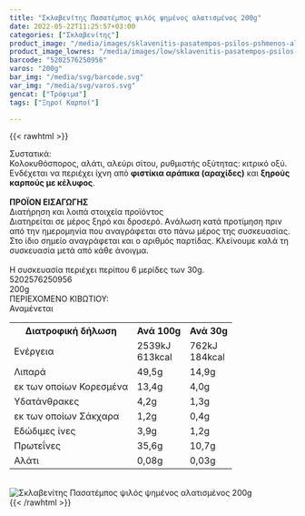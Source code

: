```yaml
---
title: "Σκλαβενίτης Πασατέμπος ψιλός ψημένος αλατισμένος 200g"
date: 2022-05-22T11:25:57+03:00
categories: ["Σκλαβενίτης"]
product_image: "/media/images/sklavenitis-pasatempos-psilos-pshmenos-alatismenos-200g.jpg"
product_image_lowres: "/media/images/low/sklavenitis-pasatempos-psilos-pshmenos-alatismenos-200g.jpg"
barcode: "5202576250956"
varos: "200g"
bar_img: "/media/svg/barcode.svg"
var_img: "/media/svg/varos.svg"
gencat: ["Τρόφιμα"]
tags: ["Ξηροί Καρποί"]

---
```

{{< rawhtml >}}

<div class="sload580"><div class="product"><div id="sistatika">Συστατικά:</div><div class="alltext">Κολοκυθόσπορος, αλάτι, αλεύρι σίτου, ρυθμιστής οξύτητας: κιτρικό οξύ.<br>Ενδέχεται να περιέχει ίχνη από <b>φιστίκια αράπικα (αραχίδες)</b> και <b>ξηρούς καρπούς με κέλυφος</b>.<br><br><b>ΠΡΟΪΟΝ ΕΙΣΑΓΩΓΗΣ</b></div><div id="loipa">Διατήρηση και λοιπά στοιχεία προϊόντος</div><div class="alltext">Διατηρείται σε μέρος ξηρό και δροσερό. Aνάλωση κατά προτίμηση πριν από την ημερομηνία που αναγράφεται στο πάνω μέρος της συσκευασίας. Στο ίδιο σημείο αναγράφεται και ο αριθμός παρτίδας. Κλείνουμε καλά τη συσκευασία μετά από κάθε άνοιγμα.<br><br>Η συσκευασία περιέχει περίπου 6 μερίδες των 30g.</div><div id="barcode"><div id="barimage1"></div><span id="bartext">5202576250956</span></div><div id="varos"><div id="varosimage1"></div><span id="varostext">200g</span></div><div id="kivotio">ΠΕΡΙΕΧΟΜΕΝΟ ΚΙΒΩΤΙΟΥ:<br>Αναμένεται</div><div class="tabout"><table id="diatable"><tbody><tr><th>Διατροφική δήλωση</th><th>Ανά 100g</th><th>Ανά 30g</th></tr><tr><td class="texr2">Ενέργεια</td><td class="texr">2539kJ<br>613kcal</td><td class="texr">762kJ<br>184kcal</td></tr><tr><td class="texr2">Λιπαρά</td><td class="texr">49,5g</td><td class="texr">14,9g</td></tr><tr><td class="gray">εκ των οποίων Κορεσµένα</td><td class="gray2">13,4g</td><td class="gray2">4,0g</td></tr><tr><td class="texr2">Yδατάνθρακες</td><td class="texr">4,2g</td><td class="texr">1,3g</td></tr><tr><td class="gray">εκ των οποίων Σάκχαρα</td><td class="gray2">1,2g</td><td class="gray2">0,4g</td></tr><tr><td class="texr2">Eδώδιμες ίνες</td><td class="texr">3,9g</td><td class="texr">1,2g</td></tr><tr><td class="texr2">Πρωτεΐνες</td><td class="texr">35,6g</td><td class="texr">10,7g</td></tr><tr><td class="texr2">Αλάτι</td><td class="texr">0,08g</td><td class="texr">0,03g</td></tr></tbody></table></div><br><div class="pimg"><img alt="Σκλαβενίτης Πασατέμπος ψιλός ψημένος αλατισμένος 200g" title="Σκλαβενίτης Πασατέμπος ψιλός ψημένος αλατισμένος 200g" src="/media/images/sklavenitis-pasatempos-psilos-pshmenos-alatismenos-200g.jpg"></div></div></div>
{{< /rawhtml >}}


